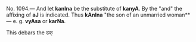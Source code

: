 No. 1094.— And let **kanIna** be the substitute of **kanyA**. By the "and" the affixing of **aJ** is indicated. Thus **kAnIna** "the son of an unmarried woman\*\* — e. g. **vyAsa** or **karNa**.

This debars the ढक्